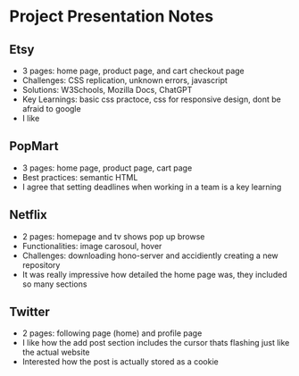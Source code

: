 # Project Presentation Notes

## Etsy
- 3 pages: home page, product page, and cart checkout page
- Challenges: CSS replication, unknown errors, javascript
- Solutions: W3Schools, Mozilla Docs, ChatGPT
- Key Learnings: basic css practoce, css for responsive design, dont be afraid to google
- I like 

## PopMart
- 3 pages: home page, product page, cart page
- Best practices: semantic HTML
- I agree that setting deadlines when working in a team is a key learning

## Netflix
- 2 pages: homepage and tv shows pop up browse
- Functionalities: image carosoul, hover
- Challenges: downloading hono-server and accidiently creating a new repository
- It was really impressive how detailed the home page was, they included so many sections

## Twitter
- 2 pages: following page (home) and profile page
- I like how the add post section includes the cursor thats flashing just like the actual website
- Interested how the post is actually stored as a cookie
